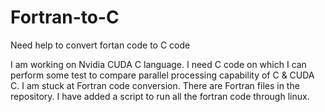 # Fortran-to-C
Need help to convert fortan code to C code

I am working on Nvidia CUDA C language. I need C code on which I can perform some test to compare parallel processing capability of C & CUDA C. I am stuck at Fortran code conversion. There are Fortran files in the repository. I have added a script to run all the fortran code through linux.
